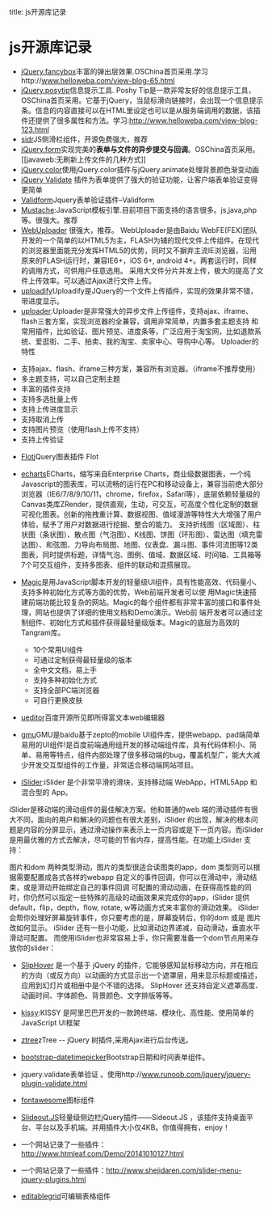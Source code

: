 title: js开源库记录 

#  js开源库记录 
  * [jQuery.fancybox](http://www.fancybox.net/)丰富的弹出层效果.OSChina首页采用.学习http://www.helloweba.com/view-blog-65.html
  * [jQuery.posytip](http://vadikom.com/demos/poshytip/)信息提示工具. Poshy Tip是一款非常友好的信息提示工具，OSChina首页采用。它基于jQuery，当鼠标滑向链接时，会出现一个信息提示条。信息的内容直接可以在HTML里设定也可以是从服务端调用的数据，该插件还提供了很多属性和方法。学习:http://www.helloweba.com/view-blog-123.html
  * [sidr](http://www.berriart.com/sidr)JS侧滑栏组件，开源免费强大，推荐
  * [jQuery.form](http://malsup.com/jquery/form/)实现完美的**表单与文件的异步提交与回调**。OSChina首页采用。[[javaweb:无刷新上传文件的几种方式]]
  * [jQuery.color](https://github.com/jquery/jquery-color/)使用jQuery.color插件与jQuery.animate处理背景颜色渐变动画
  * [jQuery Validate](http://www.runoob.com/jquery/jquery-plugin-validate.html) 插件为表单提供了强大的验证功能，让客户端表单验证变得更简单
  * [Validform](http://validform.rjboy.cn/)Jquery表单验证插件–Validform
  * [Mustache](http://mustache.github.io/):JavaScript模板引擎.目前项目下面支持的语言很多。js,java,php等。很强大。推荐
  * [WebUploader](http://fex.baidu.com/webuploader/) 很强大，推荐。
WebUploader是由Baidu WebFE(FEX)团队开发的一个简单的以HTML5为主，FLASH为辅的现代文件上传组件。在现代的浏览器里面能充分发挥HTML5的优势，同时又不摒弃主流IE浏览器，沿用原来的FLASH运行时，兼容IE6+，iOS 6+, android 4+。两套运行时，同样的调用方式，可供用户任意选用。
采用大文件分片并发上传，极大的提高了文件上传效率。可以通过Ajax进行文件上传。
  * [uploadify](http://www.uploadify.com/download/)Uploadify是JQuery的一个文件上传插件，实现的效果非常不错，带进度显示。
  * [uploader](https://github.com/kissygalleryteam/uploader):Uploader是非常强大的异步文件上传组件，支持ajax、iframe、flash三套方案，实现浏览器的全兼容，调用非常简单，内置多套主题支持 和常用插件，比如验证、图片预览、进度条等，广泛应用于淘宝网，比如退款系统、爱逛街、二手、拍卖、我的淘宝、卖家中心、导购中心等。
Uploader的特性

  - 支持ajax、flash、iframe三种方案，兼容所有浏览器。（iframe不推荐使用）
  - 多主题支持，可以自己定制主题
  - 丰富的插件支持
  - 支持多选批量上传
  - 支持上传进度显示
  - 支持取消上传
  - 支持图片预览（使用flash上传不支持）
  - 支持上传验证

  * [Flot](http://www.flotcharts.org/)jQuery图表插件 Flot
  * [echarts](http://echarts.baidu.com/)ECharts，缩写来自Enterprise Charts，商业级数据图表，一个纯Javascript的图表库，可以流畅的运行在PC和移动设备上，兼容当前绝大部分浏览器（IE6/7/8/9/10/11，chrome，firefox，Safari等），底层依赖轻量级的Canvas类库ZRender，提供直观，生动，可交互，可高度个性化定制的数据可视化图表。创新的拖拽重计算、数据视图、值域漫游等特性大大增强了用户体验，赋予了用户对数据进行挖掘、整合的能力。
支持折线图（区域图）、柱状图（条状图）、散点图（气泡图）、K线图、饼图（环形图）、雷达图（填充雷达图）、和弦图、力导向布局图、地图、仪表盘、漏斗图、事件河流图等12类图表，同时提供标题，详情气泡、图例、值域、数据区域、时间轴、工具箱等7个可交互组件，支持多图表、组件的联动和混搭展现。
  * [Magic](http://tangram.baidu.com/magic/)是用JavaScript脚本开发的轻量级UI组件，具有性能高效、代码量小、支持多种初始化方式等方面的优势，Web前端开发者可以使 用Magic快速搭建前端功能比较复杂的网站。Magic的每个组件都有非常丰富的接口和事件处理，网站也提供了详细的使用文档和Demo演示。Web前 端开发者可以通过定制组件、初始化方式和插件获得最轻量级版本。Magic的底层为高效的Tangram库。
     * 10个常用UI组件
     * 可通过定制获得最轻量级的版本
     * 全中文文档，易上手
     * 支持多种初始化方式
     * 支持全部PC端浏览器
     * 可自行更换皮肤

  * [ueditor](http://ueditor.baidu.com/website/index.html)百度开源所见即所得富文本web编辑器
  * [gmu](http://gmu.baidu.com/)GMU是baidu基于zepto的mobile UI组件库，提供webapp、pad端简单易用的UI组件!是百度前端通用组开发的移动端组件库，具有代码体积小、简单、易用等特点，组件内部处理了很多移动端的bug，覆盖机型广，能大大减少开发交互型组件的工作量，非常适合移动端网站项目。
  * [iSlider](http://be-fe.github.io/iSlider/index.html):iSlider 是个非常平滑的滑块，支持移动端 WebApp，HTML5App 和混合型的 App。

iSlider是移动端的滑动组件的最佳解决方案。他和普通的web 端的滑动插件有很大不同，面向的用户和解决的问题也有很大差别，iSlider 的出现，解决的根本问题是内容的分屏显示，通过滑动操作来表示上一页内容或是下一页内容。而iSlider 是用最优雅的方式去解决，尽可能的节省内存，提高性能。在功能上iSlider 支持：

图片和dom 两种类型滑动，图片的类型很适合读图类的app，dom 类型则可以根据需要配置成各式各样的webapp
自定义的事件回调，你可以在滑动中，滑动结束，或是滑动开始绑定自己的事件回调
可配置的滑动动画，在获得高性能的同时，你仍然可以指定一些特殊的高级的动画效果来完成你的app，iSlider 提供default，flip，depth，flow, rotate, w等动画方式来丰富你的滑动效果。
iSlider 会帮你处理好屏幕旋转事件，你只要考虑的是，屏幕旋转后，你的dom 或是 图片改如何显示。
iSlider 还有一些小功能，比如滑动边界递减，自动滑动，垂直水平滑动可配置。
而使用iSlider也非常容易上手，你只需要准备一个dom节点用来存放你的slider：
  * [SlipHover](https://github.com/wayou/SlipHover) 是一个基于 jQuery 的插件，它能够感知鼠标移动方向，并在相应的方向（或反方向）以动画的方式显示出一个遮罩层，用来显示标题或描述，应用到幻灯片或相册中是个不错的选择。 SlipHover 还支持自定义遮罩高度、动画时间、字体颜色、背景颜色、文字排版等等。
  * [kissy](http://docs.kissyui.com/):KISSY 是阿里巴巴开发的一款跨终端、模块化、高性能、使用简单的 JavaScript UI框架

  * [ztree](http://www.ztree.me/v3/main.php#_zTreeInfo)zTree -- jQuery 树插件,采用Ajax进行后台传送。

  * [bootstrap-datetimepicker](http://www.bootcss.com/p/bootstrap-datetimepicker/index.htm#options)Bootstrap日期和时间表单组件。
  * jquery.validate表单验证 。使用http://www.runoob.com/jquery/jquery-plugin-validate.html
  * [fontawesome](http://fontawesome.io/)图标组件
  * [Slideout.JS](https://mango.github.io/slideout/)轻量级侧边栏jQuery插件——Sideout.JS ，该插件支持桌面平台、平台以及手机端。并用插件大小仅4KB。你值得拥有，enjoy！
  * 一个网站记录了一些插件：http://www.htmleaf.com/Demo/20141010127.html
  * 一个网站记录了一些插件：http://www.shejidaren.com/slider-menu-jquery-plugins.html
  * [editablegrid](http://www.editablegrid.net/en/)可编辑表格组件
